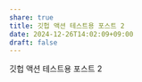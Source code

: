 ```yaml
---
share: true
title: 깃헙 액션 테스트용 포스트 2
date: 2024-12-26T14:02:09+09:00
draft: false
---
```

깃헙 액션 테스트용 포스트 2